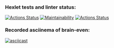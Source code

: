 ### Hexlet tests and linter status:
[![Actions Status](https://github.com/ed-bugrovsky/python-project-lvl1/workflows/hexlet-check/badge.svg)](https://github.com/ed-bugrovsky/python-project-lvl1/actions)
[![Maintainability](https://api.codeclimate.com/v1/badges/a99a88d28ad37a79dbf6/maintainability)](https://codeclimate.com/github/codeclimate/codeclimate/maintainability)
[![Actions Status](https://github.com/ed-bugrovsky/python-project-lvl1/actions/workflows/linter-check.yml/badge.svg)](https://github.com/ed-bugrovsky/python-project-lvl1/actions)
### Recorded asciinema of brain-even:
[![asciicast](https://asciinema.org/a/JODwM1clExcVAZQJQvUs9mYH8.svg)](https://asciinema.org/a/JODwM1clExcVAZQJQvUs9mYH8)
